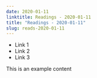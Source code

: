 ```yaml
---
date: 2020-01-11
linktitle: Readings - 2020-01-11
title: "Readings - 2020-01-11"
slug: reads-2020-01-11
---
```


* Link 1
* Link 2
* Link 3


This is an example content
